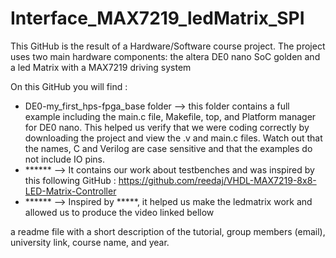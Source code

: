 # Interface_MAX7219_ledMatrix_SPI
This GitHub is the result of a Hardware/Software course project. The project uses two main hardware components: the altera DE0 nano SoC golden and a led Matrix with a MAX7219 driving system

On this GitHub you will find :
- DE0-my_first_hps-fpga_base folder --> this folder contains a full example including the main.c file, Makefile, top, and Platform manager for DE0 nano. This helped us verify that we were coding correctly by downloading the project and view the .v and main.c files. Watch out that the names, C and Verilog are case sensitive and that the examples do not include IO pins.
- ****** --> It contains our work about testbenches and was inspired by this following GitHub : https://github.com/reedaj/VHDL-MAX7219-8x8-LED-Matrix-Controller
- ****** --> Inspired by *****, it helped us make the ledmatrix work and allowed us to produce the video linked bellow 




a readme file with a short description of the tutorial, group members (email), university link, course name, and year.
